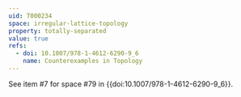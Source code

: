 ```yaml
---
uid: T000234
space: irregular-lattice-topology
property: totally-separated
value: true
refs:
  - doi: 10.1007/978-1-4612-6290-9_6
    name: Counterexamples in Topology
---
```

See item #7 for space #79 in {{doi:10.1007/978-1-4612-6290-9_6}}.
